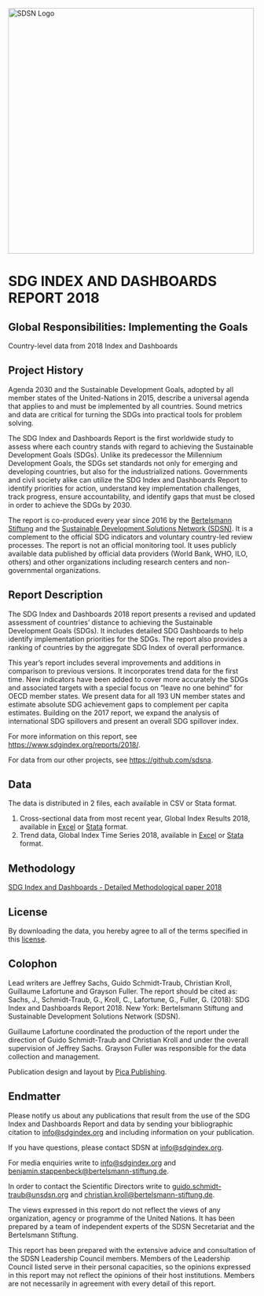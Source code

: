<img src="https://github.com/sdsna/2019SustainableDevelopmentReport/blob/master/SDSN_logo.jpg" width="500" alt="SDSN Logo">

# SDG INDEX AND DASHBOARDS REPORT 2018  
## Global Responsibilities: Implementing the Goals
Country-level data from 2018 Index and Dashboards

## Project History
Agenda 2030 and the Sustainable Development Goals, adopted by all member states of the United-Nations in 2015, describe a universal agenda that applies to and must be implemented by all countries. Sound metrics and data are critical for turning the SDGs into practical tools for problem solving.

The SDG Index and Dashboards Report is the first worldwide study to assess where each country stands with regard to achieving the Sustainable Development Goals (SDGs). Unlike its predecessor the Millennium Development Goals, the SDGs set standards not only for emerging and developing countries, but also for the industrialized nations. Governments and civil society alike can utilize the SDG Index and Dashboards Report to identify priorities for action, understand key implementation challenges, track progress, ensure accountability, and identify gaps that must be closed in order to achieve the SDGs by 2030.

The report is co-produced every year since 2016 by the [Bertelsmann Stiftung](https://www.bertelsmann-stiftung.de/de/startseite/) and the [Sustainable Development Solutions Network (SDSN)](http://unsdsn.org/). It is a complement to the official SDG indicators and voluntary country-led review processes. The report is not an official monitoring tool. It uses publicly available data published by official data providers (World Bank, WHO, ILO, others) and other organizations including research centers and non-governmental organizations.


## Report Description
The SDG Index and Dashboards 2018 report presents a revised and updated assessment of countries’ distance to achieving the Sustainable Development Goals (SDGs). It includes detailed SDG Dashboards to help identify implementation priorities for the SDGs. The report also provides a ranking of countries by the aggregate SDG Index of overall performance.

This year’s report includes several improvements and additions in comparison to previous versions. It incorporates trend data for the first time. New indicators have been added to cover more accurately the SDGs and associated targets with a special focus on “leave no one behind” for OECD member states. We present data for all 193 UN member states and estimate absolute SDG achievement gaps to complement per capita estimates. Building on the 2017 report, we expand the analysis of international SDG spillovers and present an overall SDG spillover index.

For more information on this report, see https://www.sdgindex.org/reports/2018/.

For data from our other projects, see https://github.com/sdsna.

## Data

The data is distributed in 2 files, each available in CSV or Stata format.

1. Cross-sectional data from most recent year, Global Index Results 2018, available in [Excel](https://github.com/sdsna/2018GlobalIndex/blob/master/2018GlobalIndexResults.xlsx) or [Stata](https://github.com/sdsna/2018GlobalIndex/blob/master/2018GlobalIndexResults.dta) format.
2. Trend data, Global Index Time Series 2018, available in [Excel](https://github.com/sdsna/2018GlobalIndex/blob/master/2018GlobalIndexTimeSeries.xlsx) or [Stata](https://github.com/sdsna/2018GlobalIndex/blob/master/2018GlobalIndexTimeSeries.dta) format.


## Methodology

[SDG Index and Dashboards - Detailed Methodological paper 2018](https://github.com/sdsna/2018GlobalIndex/blob/master/2018GlobalIndexMethodology.pdf)

## License

By downloading the data, you hereby agree to all of the terms specified in this [license](https://github.com/sdsna).

## Colophon
Lead writers are Jeffrey Sachs, Guido Schmidt-Traub, Christian Kroll, Guillaume Lafortune and Grayson Fuller. The report should be cited as: Sachs, J., Schmidt-Traub, G., Kroll, C., Lafortune, G., Fuller, G. (2018): SDG Index and Dashboards Report 2018. New York: Bertelsmann Stiftung and Sustainable Development Solutions Network (SDSN).

Guillaume Lafortune coordinated the production of the report under the direction of Guido Schmidt-Traub and Christian Kroll and under the overall supervision of Jeffrey Sachs. Grayson Fuller was responsible for the data collection and management.

Publication design and layout by [Pica Publishing](http://www.pica-publishing.com/).

## Endmatter

Please notify us about any publications that result from the use of the SDG Index and Dashboards Report and data by sending your bibliographic citation to info@sdgindex.org and including information on your publication.

If you have questions, please contact SDSN at <info@sdgindex.org>.

For media enquiries write to info@sdgindex.org and benjamin.stappenbeck@bertelsmann-stiftung.de.

In order to contact the Scientific Directors write to guido.schmidt-traub@unsdsn.org and christian.kroll@bertelsmann-stiftung.de.

The views expressed in this report do not reflect the views of any organization, agency or programme of the United Nations. It has been prepared by a team of independent experts of the SDSN Secretariat and the Bertelsmann Stiftung.

This report has been prepared with the extensive advice and consultation of the SDSN Leadership Council members. Members of the Leadership Council listed serve in their personal capacities, so the opinions expressed in this report may not reflect the opinions of their host institutions. Members are not necessarily in agreement with every detail of this report.


